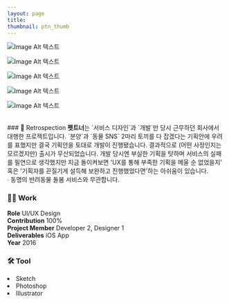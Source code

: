 ```yaml
---
layout: page
title:
thumbnail: ptn_thumb
---
```


![Image Alt 텍스트](https://doubleclipnet.github.io/assets/img/posts/ptn_01.jpg)

![Image Alt 텍스트](https://doubleclipnet.github.io/assets/img/posts/ptn_02.jpg)

![Image Alt 텍스트](https://doubleclipnet.github.io/assets/img/posts/ptn_03.jpg)

![Image Alt 텍스트](https://doubleclipnet.github.io/assets/img/posts/ptn_04.jpg)

![Image Alt 텍스트](https://doubleclipnet.github.io/assets/img/posts/ptn_05.jpg)

<br>
### 💬 Retrospection
<b>펫트너</b>는 `서비스 디자인`과 `개발`만 당시 근무하던 회사에서 대행한 프로젝트입니다. `분양`과 `동물 SNS` 2마리 토끼를 다 잡겠다는 기획안에 우려를 표했지만 결국 기획안을 토대로 개발이 진행됐습니다. 결과적으로 (어떤 사정인지는 모르겠지만) 출시가 무산되었습니다. 개발 당시엔 부실한 기획을 탓하며 서비스의 실패를 필연으로 생각했지만 지금 돌이켜보면 'UX를 통해 부족한 기획을 메울 순 없었을지' 혹은 '기획자를 끈질기게 설득해 보완하고 진행했었다면'하는 아쉬움이 있습니다.
<br>∙ 동명의 반려동물 돌봄 서비스와 무관합니다.
<br>


### 👨‍💻 Work
<div class="highlight2">
<b>Role</b> UI/UX Design<br>
<b>Contribution</b> 100%<br>
<b>Project Member</b> Developer 2, Designer 1<br>
<b>Deliverables</b> iOS App<br>
<b>Year</b> 2016
</div>

### 🛠 Tool
<li class="skill_name2">Sketch</li><li class="skill_name2">Photoshop</li><li class="skill_name2">Illustrator</li>

<br>
